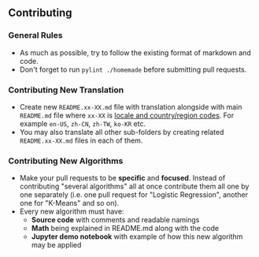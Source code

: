 ## Contributing

### General Rules

- As much as possible, try to follow the existing format of markdown and code.
- Don't forget to run `pylint ./homemade` before submitting pull requests.

### Contributing New Translation

- Create new `README.xx-XX.md` file with translation alongside with main `README.md` file where `xx-XX` is [locale and country/region codes](http://www.lingoes.net/en/translator/langcode.htm). For example `en-US`, `zh-CN`, `zh-TW`, `ko-KR` etc.
- You may also translate all other sub-folders by creating related `README.xx-XX.md` files in each of them.

### Contributing New Algorithms

- Make your pull requests to be **specific** and **focused**. Instead of contributing "several algorithms" all at once contribute them all one by one separately (i.e. one pull request for "Logistic Regression", another one for "K-Means" and so on).
- Every new algorithm must have:
    - **Source code** with comments and readable namings
    - **Math** being explained in README.md along with the code
    - **Jupyter demo notebook** with example of how this new algorithm may be applied
